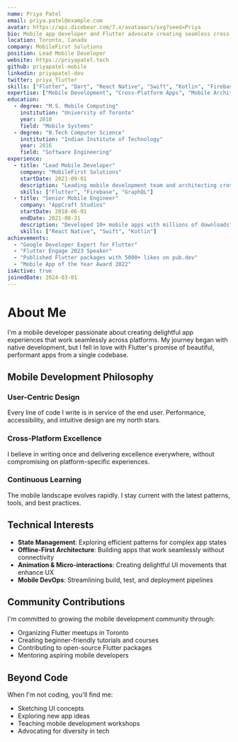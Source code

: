 ```yaml
---
name: Priya Patel
email: priya.patel@example.com
avatar: https://api.dicebear.com/7.x/avataaars/svg?seed=Priya
bio: Mobile app developer and Flutter advocate creating seamless cross-platform experiences. Focused on building performant, beautiful mobile applications that users love.
location: Toronto, Canada
company: MobileFirst Solutions
position: Lead Mobile Developer
website: https://priyapatel.tech
github: priyapatel-mobile
linkedin: priyapatel-dev
twitter: priya_flutter
skills: ["Flutter", "Dart", "React Native", "Swift", "Kotlin", "Firebase", "GraphQL", "REST APIs", "Mobile UI/UX"]
expertise: ["Mobile Development", "Cross-Platform Apps", "Mobile Architecture", "App Performance"]
education:
  - degree: "M.S. Mobile Computing"
    institution: "University of Toronto"
    year: 2018
    field: "Mobile Systems"
  - degree: "B.Tech Computer Science"
    institution: "Indian Institute of Technology"
    year: 2016
    field: "Software Engineering"
experience:
  - title: "Lead Mobile Developer"
    company: "MobileFirst Solutions"
    startDate: 2021-09-01
    description: "Leading mobile development team and architecting cross-platform solutions"
    skills: ["Flutter", "Firebase", "GraphQL"]
  - title: "Senior Mobile Engineer"
    company: "AppCraft Studios"
    startDate: 2018-06-01
    endDate: 2021-08-31
    description: "Developed 10+ mobile apps with millions of downloads"
    skills: ["React Native", "Swift", "Kotlin"]
achievements:
  - "Google Developer Expert for Flutter"
  - "Flutter Engage 2023 Speaker"
  - "Published Flutter packages with 5000+ likes on pub.dev"
  - "Mobile App of the Year Award 2022"
isActive: true
joinedDate: 2024-03-01
---
```


# About Me

I'm a mobile developer passionate about creating delightful app experiences that work seamlessly across platforms. My journey began with native development, but I fell in love with Flutter's promise of beautiful, performant apps from a single codebase.

## Mobile Development Philosophy

### User-Centric Design
Every line of code I write is in service of the end user. Performance, accessibility, and intuitive design are my north stars.

### Cross-Platform Excellence
I believe in writing once and delivering excellence everywhere, without compromising on platform-specific experiences.

### Continuous Learning
The mobile landscape evolves rapidly. I stay current with the latest patterns, tools, and best practices.

## Technical Interests

- **State Management**: Exploring efficient patterns for complex app states
- **Offline-First Architecture**: Building apps that work seamlessly without connectivity
- **Animation & Micro-interactions**: Creating delightful UI movements that enhance UX
- **Mobile DevOps**: Streamlining build, test, and deployment pipelines

## Community Contributions

I'm committed to growing the mobile development community through:
- Organizing Flutter meetups in Toronto
- Creating beginner-friendly tutorials and courses
- Contributing to open-source Flutter packages
- Mentoring aspiring mobile developers

## Beyond Code

When I'm not coding, you'll find me:
- Sketching UI concepts
- Exploring new app ideas
- Teaching mobile development workshops
- Advocating for diversity in tech
